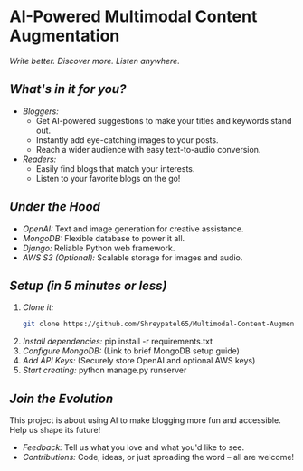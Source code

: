 # AI-Powered Multimodal Content Augmentation

*Write better. Discover more. Listen anywhere.*

## *What's in it for you?*

* *Bloggers:* 
    * Get AI-powered suggestions to make your titles and keywords stand out.
    * Instantly add eye-catching images to your posts.
    * Reach a wider audience with easy text-to-audio conversion.  
* *Readers:*
     * Easily find blogs that match your interests.
     * Listen to your favorite blogs on the go!

## *Under the Hood*

* *OpenAI:* Text and image generation for creative assistance.
* *MongoDB:*  Flexible database to power it all.
* *Django:*  Reliable Python web framework.
* *AWS S3 (Optional):*  Scalable storage for images and audio.

## *Setup (in 5 minutes or less)*

1. *Clone it:* 
    ```bash
    git clone https://github.com/Shreypatel65/Multimodal-Content-Augmentation
    ```
2. *Install dependencies:* pip install -r requirements.txt
3. *Configure MongoDB:* (Link to brief MongoDB setup guide)
4. *Add API Keys:*  (Securely store OpenAI and optional AWS keys)
5. *Start creating:* python manage.py runserver

## *Join the Evolution*

This project is about using AI to make blogging more fun and accessible.  Help us shape its future!

* *Feedback:*  Tell us what you love and what you'd like to see.
* *Contributions:* Code, ideas, or just spreading the word – all are welcome!
